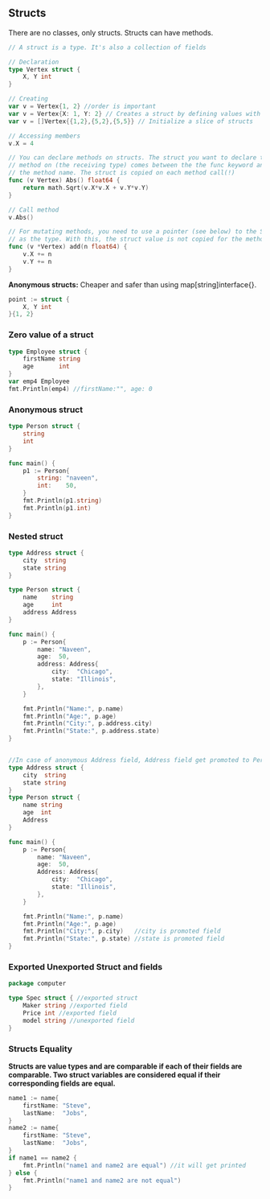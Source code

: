 ## Structs
There are no classes, only structs. Structs can have methods.

```go
// A struct is a type. It's also a collection of fields

// Declaration
type Vertex struct {
    X, Y int
}

// Creating
var v = Vertex{1, 2} //order is important
var v = Vertex{X: 1, Y: 2} // Creates a struct by defining values with keys
var v = []Vertex{{1,2},{5,2},{5,5}} // Initialize a slice of structs

// Accessing members
v.X = 4

// You can declare methods on structs. The struct you want to declare the
// method on (the receiving type) comes between the the func keyword and
// the method name. The struct is copied on each method call(!)
func (v Vertex) Abs() float64 {
    return math.Sqrt(v.X*v.X + v.Y*v.Y)
}

// Call method
v.Abs()

// For mutating methods, you need to use a pointer (see below) to the Struct
// as the type. With this, the struct value is not copied for the method call.
func (v *Vertex) add(n float64) {
    v.X += n
    v.Y += n
}
```
**Anonymous structs:** Cheaper and safer than using map[string]interface{}.
```go
point := struct {
	X, Y int
}{1, 2}
```

### Zero value of a struct

```go
type Employee struct {  
    firstName string
    age       int
}
var emp4 Employee 
fmt.Println(emp4) //firstName:"", age: 0
```

### Anonymous struct

```go
type Person struct {  
    string
    int
}

func main() {  
    p1 := Person{
        string: "naveen",
        int:    50,
    }
    fmt.Println(p1.string)
    fmt.Println(p1.int)
}
```

### Nested struct

```go
type Address struct {  
    city  string
    state string
}

type Person struct {  
    name    string
    age     int
    address Address
}

func main() {  
    p := Person{
        name: "Naveen",
        age:  50,
        address: Address{
            city:  "Chicago",
            state: "Illinois",
        },
    }

    fmt.Println("Name:", p.name)
    fmt.Println("Age:", p.age)
    fmt.Println("City:", p.address.city)
    fmt.Println("State:", p.address.state)
}


//In case of anonymous Address field, Address field get promoted to Person
type Address struct {  
    city  string
    state string
}
type Person struct {  
    name string
    age  int
    Address
}

func main() {  
    p := Person{
        name: "Naveen",
        age:  50,
        Address: Address{
            city:  "Chicago",
            state: "Illinois",
        },
    }

    fmt.Println("Name:", p.name)
    fmt.Println("Age:", p.age)
    fmt.Println("City:", p.city)   //city is promoted field
    fmt.Println("State:", p.state) //state is promoted field
}
```

### Exported Unexported Struct and fields

```go
package computer

type Spec struct { //exported struct  
    Maker string //exported field
    Price int //exported field
    model string //unexported field
}
```

### Structs Equality

**Structs are value types and are comparable if each of their fields are comparable. Two struct variables are considered equal if their corresponding fields are equal.**

```go
name1 := name{
    firstName: "Steve",
    lastName:  "Jobs",
}
name2 := name{
    firstName: "Steve",
    lastName:  "Jobs",
}
if name1 == name2 {
    fmt.Println("name1 and name2 are equal") //it will get printed
} else {
    fmt.Println("name1 and name2 are not equal")
}
```

